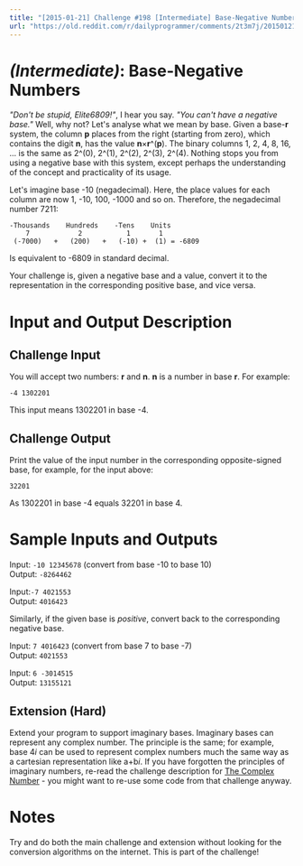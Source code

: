 ```yaml
---
title: "[2015-01-21] Challenge #198 [Intermediate] Base-Negative Numbers"
url: "https://old.reddit.com/r/dailyprogrammer/comments/2t3m7j/20150121_challenge_198_intermediate_basenegative/"
---
```


# [](#IntermediateIcon) _(Intermediate)_: Base-Negative Numbers

*"Don't be stupid, Elite6809!"*, I hear you say. *"You can't have a negative base."* Well, why not? Let's analyse what we mean by base. Given a base-**r** system, the column **p** places from the right (starting from zero), which contains the digit **n**, has the value **n**×**r**^(**p**). The binary columns 1, 2, 4, 8, 16, ... is the same as 2^(0), 2^(1), 2^(2), 2^(3), 2^(4). Nothing stops you from using a negative base with this system, except perhaps the understanding of the concept and practicality of its usage.

Let's imagine base -10 (negadecimal). Here, the place values for each column are now 1, -10, 100, -1000 and so on. Therefore, the negadecimal number 7211:

    -Thousands    Hundreds    -Tens    Units
        7            2           1       1
     (-7000)   +   (200)   +   (-10) +  (1) = -6809

Is equivalent to -6809 in standard decimal.

Your challenge is, given a negative base and a value, convert it to the representation in the corresponding positive base, and vice versa.

# Input and Output Description

## Challenge Input

You will accept two numbers: **r** and **n**. **n** is a number in base **r**. For example:

    -4 1302201

This input means 1302201 in base -4.

## Challenge Output

Print the value of the input number in the corresponding opposite-signed base, for example, for the input above:

    32201

As 1302201 in base -4 equals 32201 in base 4.

# Sample Inputs and Outputs

Input: `-10 12345678` (convert from base -10 to base 10)  
Output: `-8264462`

Input:`-7 4021553`  
Output: `4016423`

Similarly, if the given base is *positive*, convert back to the corresponding negative base.

Input: `7 4016423` (convert from base 7 to base -7)  
Output: `4021553`

Input: `6 -3014515`  
Output: `13155121`

## Extension (Hard)

Extend your program to support imaginary bases. Imaginary bases can represent any complex number. The principle is the same; for example, base 4*i* can be used to represent complex numbers much the same way as a cartesian representation like a+b*i*.
If you have forgotten the principles of imaginary numbers, re-read the challenge description for [The Complex Number](/r/dailyprogrammer/comments/2nr6c4/) - you might want to re-use some code from that challenge anyway.

# Notes

Try and do both the main challenge and extension without looking for the conversion algorithms on the internet. This is part of the challenge!